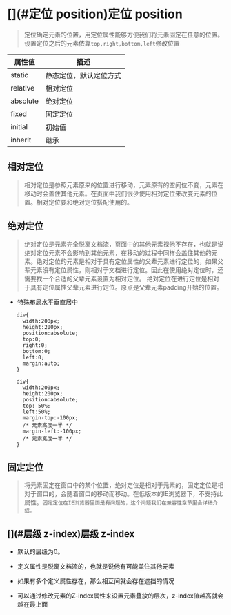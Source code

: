 # [](#定位 position)定位 position

> 定位确定元素的位置，用定位属性能够方便我们将元素固定在任意的位置。设置定位之后的元素依靠`top,right,bottom,left`修改位置

| 属性值 | 描述 |
| --- | --- |
| static | 静态定位，默认定位方式 |
| relative | 相对定位 |
| absolute | 绝对定位 |
| fixed | 固定定位 |
| initial | 初始值 |
| inherit | 继承 |

## [](#相对定位)相对定位

> 相对定位是参照元素原来的位置进行移动，元素原有的空间位不变，元素在移动时会盖住其他元素。在页面中我们很少使用相对定位来改变元素的位置。相对定位要和绝对定位搭配使用的。

## [](#绝对定位)绝对定位

> 绝对定位是元素完全脱离文档流，页面中的其他元素视他不存在，也就是说绝对定位元素不会影响到其他元素，在移动的过程中同样会盖住其他的元素。绝对定位的元素是相对于具有定位属性的父辈元素进行定位的，如果父辈元素没有定位属性，则相对于文档进行定位。因此在使用绝对定位时，还需要找一个合适的父辈元素设置为相对定位。
> 绝对定位在进行定位是相对于具有定位属性父辈元素进行定位。原点是父辈元素padding开始的位置。

*   特殊布局水平垂直居中

```
   div{
     width:200px;
     height:200px;
     position:absolute;
     top:0;
     right:0;
     bottom:0;
     left:0;
     margin:auto;
   }

   div{
     width:200px;
     height:200px;
     position:absolute;
     top: 50%;
     left:50%;
     margin-top:-100px;
     /* 元素高度一半 */
     margin-left:-100px;
     /* 元素宽度一半 */
   }

```

## [](#固定定位)固定定位

> 将元素固定在窗口中的某个位置，绝对定位是相对于元素的，固定定位是相对于窗口的，会随着窗口的移动而移动。在低版本的IE浏览器下，不支持此属性。`固定定位在IE浏览器里面是有问题的，这个问题我们在兼容性章节里会详细介绍。`

## [](#层级 z-index)层级 z-index

*   默认的层级为0。

*   定义属性是脱离文档流的，也就是说他有可能盖住其他元素

*   如果有多个定义属性存在，那么相互间就会存在遮挡的情况

*   可以通过修改元素的Z-index属性来设置元素叠放的层次，z-index值越高就会越在最上面

